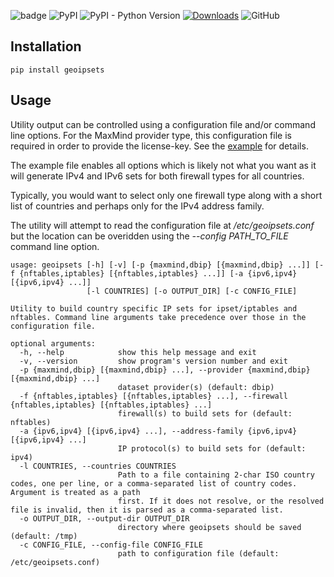![badge](https://github.com/chr0mag/geoipsets/actions/workflows/python-tests.yaml/badge.svg) ![PyPI](https://img.shields.io/pypi/v/geoipsets) ![PyPI - Python Version](https://img.shields.io/pypi/pyversions/geoipsets) [![Downloads](https://pepy.tech/badge/geoipsets)](https://pepy.tech/project/geoipsets) ![GitHub](https://img.shields.io/github/license/chr0mag/geoipsets)

Installation
------------

```pip install geoipsets```

Usage
------
Utility output can be controlled using a configuration file and/or command line options. For the MaxMind provider type, this configuration file is required in order to provide the license-key. See the [example](https://github.com/chr0mag/geoipsets/blob/main/python/geoipsets.conf) for details.

The example file enables all options which is likely not what you want as it will generate IPv4 and IPv6 sets for both firewall types for all countries.

Typically, you would want to select only one firewall type along with a short list of countries and perhaps only for the IPv4 address family.

The utility will attempt to read the configuration file at */etc/geoipsets.conf* but the location can be overidden using the *--config PATH_TO_FILE* command line option.

```shell
usage: geoipsets [-h] [-v] [-p {maxmind,dbip} [{maxmind,dbip} ...]] [-f {nftables,iptables} [{nftables,iptables} ...]] [-a {ipv6,ipv4} [{ipv6,ipv4} ...]]
                 [-l COUNTRIES] [-o OUTPUT_DIR] [-c CONFIG_FILE]

Utility to build country specific IP sets for ipset/iptables and nftables. Command line arguments take precedence over those in the configuration file.

optional arguments:
  -h, --help            show this help message and exit
  -v, --version         show program's version number and exit
  -p {maxmind,dbip} [{maxmind,dbip} ...], --provider {maxmind,dbip} [{maxmind,dbip} ...]
                        dataset provider(s) (default: dbip)
  -f {nftables,iptables} [{nftables,iptables} ...], --firewall {nftables,iptables} [{nftables,iptables} ...]
                        firewall(s) to build sets for (default: nftables)
  -a {ipv6,ipv4} [{ipv6,ipv4} ...], --address-family {ipv6,ipv4} [{ipv6,ipv4} ...]
                        IP protocol(s) to build sets for (default: ipv4)
  -l COUNTRIES, --countries COUNTRIES
                        Path to a file containing 2-char ISO country codes, one per line, or a comma-separated list of country codes. Argument is treated as a path
                        first. If it does not resolve, or the resolved file is invalid, then it is parsed as a comma-separated list.
  -o OUTPUT_DIR, --output-dir OUTPUT_DIR
                        directory where geoipsets should be saved (default: /tmp)
  -c CONFIG_FILE, --config-file CONFIG_FILE
                        path to configuration file (default: /etc/geoipsets.conf)

```
